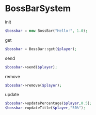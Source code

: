 # BossBarSystem

init
```php
$bossbar = new BossBar("Hello!", 1.0);
```

get
```php
$bossbar = BossBar::get($player);
```

send
```php
$bossbar->send($player);
```

remove
```php
$bossbar->remove($player);
```

update
```php
$bossbar->updatePercentage($player,0.5);
$bossbar->updateTitle($player,"50%");
```
